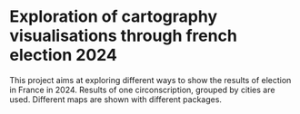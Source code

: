# Exploration of cartography visualisations through french election 2024
This project aims at exploring different ways to show the results of election in France in 2024. Results of one circonscription, grouped by cities are used. Different maps are shown with different packages.
